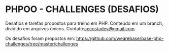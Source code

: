 # PHPOO - CHALLENGES (DESAFIOS)

Desafios e tarefas propostos para treino em PHP.
Conteúdo em um branch, dividido em arquivos únicos.
Contato:cecostadev@gmail.com

Os desafios foram propostos em:
https://github.com/wearebase/base-php-challenges/tree/master/challenges
